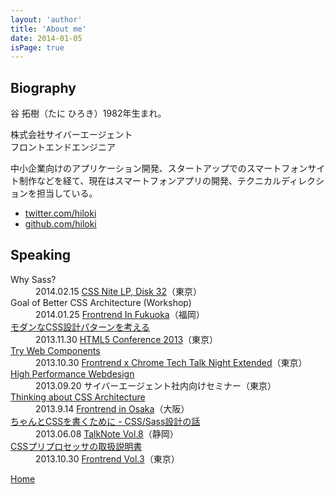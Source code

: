 ```yaml
---
layout: 'author'
title: 'About me'
date: 2014-01-05
isPage: true
---
```

<article class="profile l-container">
	<section class="profile__section">
		<h2 class="profile__title brand-type">Biography</h2>
		<div class="biography profile__body">
			<p>谷 拓樹（たに ひろき）1982年生まれ。</p>
			<p>株式会社サイバーエージェント<br/>
フロントエンドエンジニア</p>
			<p>中小企業向けのアプリケーション開発、スタートアップでのスマートフォンサイト制作などを経て、現在はスマートフォンアプリの開発、テクニカルディレクションを担当している。</p>
			<ul class="biography__elsewhere">
				<li><a href="http://twitter.com/hiloki" title="Twitter"><i class="icon icon--twitter-circled"></i>twitter.com/hiloki</a></li>
				<li><a href="http://github.com/hiloki" title="Github"><i class="icon icon--github-circled"></i>github.com/hiloki</a></li>
			</ul>
		</div>
	</section>
	<section class="profile__section">
		<h2 class="profile__title brand-type">Speaking</h2>
		<div class="profile__body">
			<div class="speaking">
				<dl class="speaking__list">
					<dt class="speaking__title">Why Sass?</dt>
					<dd class="speaking__event">2014.02.15 <a href="http://cssnite.jp/lp/lp32/">CSS Nite LP, Disk 32</a>（東京）</dd>
					<dt class="speaking__title">Goal of Better CSS Architecture (Workshop)</dt>
					<dd class="speaking__event">2014.01.25 <a href="http://frontendfrogs.org/frontrend/">Frontrend In Fukuoka</a>（福岡）</dd>
					<dt class="speaking__title"><a href="http://www.slideshare.net/hiloki/modern-css-architecture">モダンなCSS設計パターンを考える</a></dt>
					<dd class="speaking__event">2013.11.30 <a href="http://events.html5j.org/conference/2013/11/">HTML5 Conference 2013</a>（東京）</dd>
					<dt class="speaking__title"><a href="http://www.slideshare.net/hiloki/try-webcomponents">Try Web Components</a></dt>
					<dd class="speaking__event">2013.10.30 <a href="http://frontrend.doorkeeper.jp/events/6456">Frontrend x Chrome Tech Talk Night Extended</a>（東京）</dd>
					<dt class="speaking__title"><a href="http://www.slideshare.net/hiloki/high-performance-webdesign">High Performance Webdesign</a></dt>
					<dd class="speaking__event">2013.09.20 サイバーエージェント社内向けセミナー（東京）</dd>
					<dt class="speaking__title"><a href="http://www.slideshare.net/hiloki/thinking-about-css-architecture">Thinking about CSS Architecture</a></dt>
					<dd class="speaking__event">2013.9.14 <a href="http://recreators.doorkeeper.jp/events/5240">Frontrend in Osaka</a>（大阪）</dd>
					<dt class="speaking__title"><a href="http://www.slideshare.net/hiloki/a-good-css-and-sass-architecture">ちゃんとCSSを書くために - CSS/Sass設計の話</a></dt>
					<dd class="speaking__event">2013.06.08 <a href="http://talknote.me/vol8/event/">TalkNote Vol.8</a>（静岡）</dd>
					<dt class="speaking__title"><a href="http://www.slideshare.net/hiloki/css-16247228">CSSプリプロセッサの取扱説明書</a></dt>
					<dd class="speaking__event">2013.10.30 <a href="http://frontrend.github.io/events/03/">Frontrend Vol.3</a>（東京）</dd>
				</dl>
			</div>
		</div>
	</section>
<!-- 
	<section class="profile__section">
		<h2 class="profile__title brand-type">Writing</h2>
		<div class="profile__body">
			<div class="writing">
				<ul class="writing__list l-grid l-grid--3">
					<li>
						<div class="writing__cover"></div>
						<div class="writing__body">
							<h3 class="writing__title"></h3>
							<p class="writing__publisher"></p>
						</div>
					</li>
				</ul>
			</div>
		</div>
	</section>
-->
</article>

<nav class="pagination">
	<p class="pagination__prev"><a href="/">Home</a></p>
</nav>